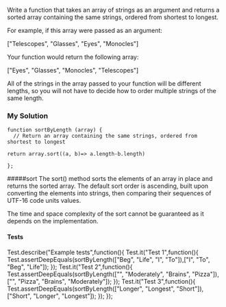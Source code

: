 
Write a function that takes an array of strings as an argument and returns a sorted array containing the same strings, ordered from shortest to longest.

For example, if this array were passed as an argument:

["Telescopes", "Glasses", "Eyes", "Monocles"]

Your function would return the following array:

["Eyes", "Glasses", "Monocles", "Telescopes"]

All of the strings in the array passed to your function will be different lengths, so you will not have to decide how to order multiple strings of the same length.




### My Solution
```
function sortByLength (array) {
  // Return an array containing the same strings, ordered from shortest to longest

return array.sort((a, b)=> a.length-b.length)
 
};
```

#####sort 
The sort() method sorts the elements of an array in place and returns the sorted array. The default sort order is ascending, built upon converting the elements into strings, then comparing their sequences of UTF-16 code units values.

The time and space complexity of the sort cannot be guaranteed as it depends on the implementation.


#### Tests 
Test.describe("Example tests",function(){
  Test.it("Test 1",function(){
    Test.assertDeepEquals(sortByLength(["Beg", "Life", "I", "To"]),["I", "To", "Beg", "Life"]);
  });
  Test.it("Test 2",function(){
    Test.assertDeepEquals(sortByLength(["", "Moderately", "Brains", "Pizza"]),["", "Pizza", "Brains", "Moderately"]);
  });
  Test.it("Test 3",function(){
    Test.assertDeepEquals(sortByLength(["Longer", "Longest", "Short"]),["Short", "Longer", "Longest"]);
  });
});

